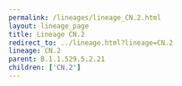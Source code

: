 ```yaml
---
permalink: /lineages/lineage_CN.2.html
layout: lineage_page
title: Lineage CN.2
redirect_to: ../lineage.html?lineage=CN.2
lineage: CN.2
parent: B.1.1.529.5.2.21
children: ['CN.2']
---
```

